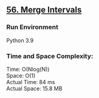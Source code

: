 ## [56. Merge Intervals](https://leetcode.com/problems/merge-intervals/)

### Run Environment
Python 3.9

### Time and Space Complexity:
Time: O(Nlog(N))  
Space: O(1)   
Actual Time: 84 ms  
Actual Space: 15.8 MB
